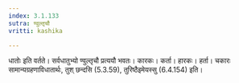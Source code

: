 ```yaml
---
index: 3.1.133
sutra: ण्वुल्तृचौ
vritti: kashika

---
```

धातोः इति वर्तते। सर्वधातुभ्यो ण्वुल्तृचौ प्रत्ययौ भवतः। कारकः। कर्ता। हारकः। हर्ता। चकारः सामान्यग्रहणाविधातार्थः, तुश् छन्दसि (5.3.59), तुरिष्ठैइमेयस्सु (6.4.154) इति।